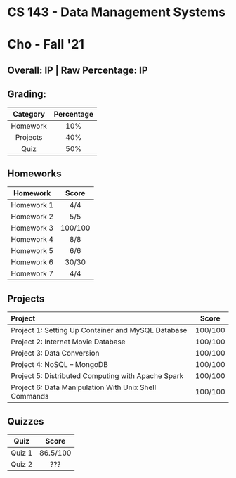 # CS 143 - Data Management Systems

# Cho - Fall '21

## Overall: IP | Raw Percentage: IP

## Grading:

| Category | Percentage |
| :------: | :--------: |
| Homework |    10%     |
| Projects |    40%     |
|   Quiz   |    50%     |

## Homeworks

|  Homework  |  Score  |
| :--------: | :-----: |
| Homework 1 |   4/4   |
| Homework 2 |   5/5   |
| Homework 3 | 100/100 |
| Homework 4 |   8/8   |
| Homework 5 |   6/6   |
| Homework 6 |  30/30  |
| Homework 7 |   4/4   |

## Projects

| Project                                               |  Score  |
| :---------------------------------------------------- | :-----: |
| Project 1: Setting Up Container and MySQL Database    | 100/100 |
| Project 2: Internet Movie Database                    | 100/100 |
| Project 3: Data Conversion                            | 100/100 |
| Project 4: NoSQL – MongoDB                            | 100/100 |
| Project 5: Distributed Computing with Apache Spark    | 100/100 |
| Project 6: Data Manipulation With Unix Shell Commands | 100/100 |

## Quizzes

|  Quiz  |  Score   |
| :----: | :------: |
| Quiz 1 | 86.5/100 |
| Quiz 2 |   ???    |

